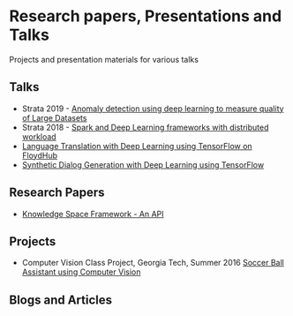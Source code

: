 # Research papers, Presentations and Talks
Projects and presentation materials for various talks

## Talks
- Strata 2019 - [Anomaly detection using deep learning to measure quality of Large Datasets](https://github.com/syednasar/talks/blob/master/anomaly_detection_strata/README.md)
- Strata 2018 - [Spark and Deep Learning frameworks with distributed workload](https://github.com/syednasar/talks/blob/master/spark-DL-distributed-workloads/README.md)
- [Language Translation with Deep Learning using TensorFlow on FloydHub](https://github.com/syednasar/talks/tree/master/language-translation)
- [Synthetic Dialog Generation with Deep Learning using TensorFlow](https://github.com/syednasar/talks/tree/master/synthetic-dialog)

## Research Papers
- [Knowledge Space Framework - An API](https://github.com/syednasar/talks/tree/master/knowledge_space_api)

## Projects
- Computer Vision Class Project, Georgia Tech, Summer 2016 [Soccer Ball Assistant using Computer Vision](https://github.com/syednasar/talks/tree/master/comp_vision_tracking)


## Blogs and Articles
